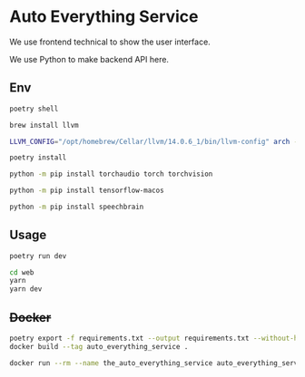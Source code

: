 # Auto Everything Service
We use frontend technical to show the user interface.

We use Python to make backend API here.

## Env
```bash
poetry shell

brew install llvm

LLVM_CONFIG="/opt/homebrew/Cellar/llvm/14.0.6_1/bin/llvm-config" arch -arm64 python -m pip install llvmlite librosa

poetry install

python -m pip install torchaudio torch torchvision 

python -m pip install tensorflow-macos

python -m pip install speechbrain
```

## Usage
```bash
poetry run dev

cd web
yarn
yarn dev
```

## ~~Docker~~
```bash
poetry export -f requirements.txt --output requirements.txt --without-hashes
docker build --tag auto_everything_service .

docker run --rm --name the_auto_everything_service auto_everything_service
```